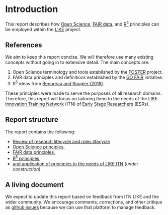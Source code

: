 # Introduction
This report describes how [Open Science](https://www.fosteropenscience.eu/node/1420), [FAIR data](https://www.go-fair.org/fair-principles/), and [R<sup>5</sup>](https://www.frontiersin.org/articles/10.3389/fninf.2017.00069/full) principles can be employed within the [LIKE](https://www.msca-like.eu/) project.

## References
We aim to keep this report concise. We will therefore use many existing concepts without going in to extensive detail. The main concepts are:

  1. Open Science terminology and tools established by the [FOSTER](https://www.fosteropenscience.eu/about) project.
  2. FAIR data principles and definitions established by the [GO FAIR](https://www.go-fair.org/go-fair-initiative/) initiative.
  3. R<sup>5</sup> ideas from [Benureau and Rougier (2018)](https://www.frontiersin.org/articles/10.3389/fninf.2017.00069/full).

These principles were made to serve the purposes of all research domains. Therefore, this report will focus on tailoring them to the needs of the LIKE [Innovation Training Network](https://ec.europa.eu/research/mariecurieactions/actions/get-funding/innovative-training-networks_en) (ITN) of [Early Stage Researchers](http://www.oncornet.eu/index.php/recruitment/2-uncategorised/79-esr) (ESRs).

## Report structure
The report contains the following:

- [Review of research lifecycle and roles lifecycle](./0_research_lifecycle.md)
- [Open Science principles](./1_open_science.md),
- [FAIR data principles](./2_fair_principles.md),
- [R<sup>5</sup> principles](./3_R5.md),
- [and application of principles to the needs of LIKE ITN](./4_use_cases.md) (*under construction*).


## A living document
We expect to update this report based on feedback from ITN LIKE and the wider community. We encourage comments, corrections, and other critique as [github issues](https://github.com/LIKE-ITN/FAIR-data-and-Open-Science-principles/issues) because we can use that platform to manage feedback.